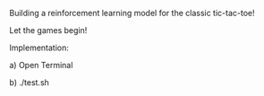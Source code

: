 Building a reinforcement learning model for the classic tic-tac-toe!

Let the games begin!

Implementation:

a) Open Terminal

b) ./test.sh
